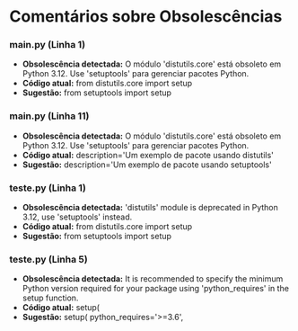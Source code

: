# Comentários sobre Obsolescências

### main.py (Linha 1)
- **Obsolescência detectada:** O módulo 'distutils.core' está obsoleto em Python 3.12. Use 'setuptools' para gerenciar pacotes Python.
- **Código atual:** from distutils.core import setup
- **Sugestão:** from setuptools import setup


### main.py (Linha 11)
- **Obsolescência detectada:** O módulo 'distutils.core' está obsoleto em Python 3.12. Use 'setuptools' para gerenciar pacotes Python.
- **Código atual:** description='Um exemplo de pacote usando distutils'
- **Sugestão:** description='Um exemplo de pacote usando setuptools'


### teste.py (Linha 1)
- **Obsolescência detectada:** 'distutils' module is deprecated in Python 3.12, use 'setuptools' instead.
- **Código atual:** from distutils.core import setup
- **Sugestão:** from setuptools import setup


### teste.py (Linha 5)
- **Obsolescência detectada:** It is recommended to specify the minimum Python version required for your package using 'python_requires' in the setup function.
- **Código atual:**     setup(
- **Sugestão:**     setup(
        python_requires='>=3.6',
        


